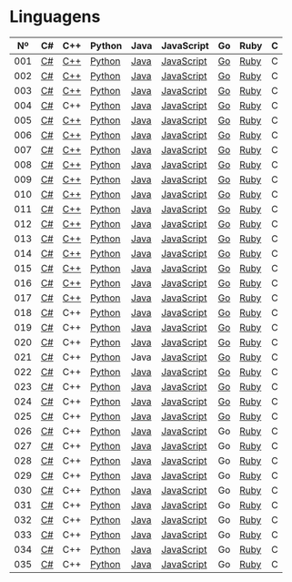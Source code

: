 # Linguagens

| Nº  | C#                  | C++                  | Python                    | Java                    | JavaScript                          | Go                    | Ruby                  | C   |
| --- | ------------------- | -------------------- | ------------------------- | ----------------------- | ----------------------------------- | --------------------- | --------------------- | --- |
| 001 | [C#](./c%23/001.cs) | [C++](./c++/001.cpp) | [Python](./python/001.py) | [Java](./java/001.java) | [JavaScript](./javascript/001.js)   | [Go](./golang/001.go) | [Ruby](./ruby/001.rb) | C   |
| 002 | [C#](./c%23/002.cs) | [C++](./c++/002.cpp) | [Python](./python/002.py) | [Java](./java/002.java) | [JavaScript](./javascript/002.js)   | [Go](./golang/002.go) | [Ruby](./ruby/002.rb) | C   |
| 003 | [C#](./c%23/003.cs) | [C++](./c++/003.cpp) | [Python](./python/003.py) | [Java](./java/003.java) | [JavaScript](./javascript/003.js)   | [Go](./golang/003.go) | [Ruby](./ruby/003.rb) | C   |
| 004 | [C#](./c%23/004.cs) | C++                  | [Python](./python/004.py) | [Java](./java/004.java) | [JavaScript](./javascript/004.js)   | [Go](./golang/004.go) | [Ruby](./ruby/004.rb) | C   |
| 005 | [C#](./c%23/005.cs) | [C++](./c++/005.cpp) | [Python](./python/005.py) | [Java](./java/005.java) | [JavaScript](./javascript/005.js)   | [Go](./golang/005.go) | [Ruby](./ruby/005.rb) | C   |
| 006 | [C#](./c%23/006.cs) | [C++](./c++/006.cpp) | [Python](./python/006.py) | [Java](./java/006.java) | [JavaScript](./javascript/006.js)   | [Go](./golang/006.go) | [Ruby](./ruby/006.rb) | C   |
| 007 | [C#](./c%23/007.cs) | [C++](./c++/007.cpp) | [Python](./python/007.py) | [Java](./java/007.java) | [JavaScript](./javascript/007.js)   | [Go](./golang/007.go) | [Ruby](./ruby/007.rb) | C   |
| 008 | [C#](./c%23/008.cs) | [C++](./c++/008.cpp) | [Python](./python/008.py) | [Java](./java/008.java) | [JavaScript](./javascript/008.js)   | [Go](./golang/008.go) | [Ruby](./ruby/008.rb) | C   |
| 009 | [C#](./c%23/009.cs) | [C++](./c++/009.cpp) | [Python](./python/009.py) | [Java](./java/009.java) | [JavaScript](./javascript/009.js)   | [Go](./golang/009.go) | [Ruby](./ruby/009.rb) | C   |
| 010 | [C#](./c%23/010.cs) | [C++](./c++/010.cpp) | [Python](./python/010.py) | [Java](./java/010.java) | [JavaScript](./javascript/010.js)   | [Go](./golang/010.go) | [Ruby](./ruby/010.rb) | C   |
| 011 | [C#](./c%23/011.cs) | [C++](./c++/011.cpp) | [Python](./python/011.py) | [Java](./java/011.java) | [JavaScript](./javascript/011.js)   | [Go](./golang/011.go) | [Ruby](./ruby/011.rb) | C   |
| 012 | [C#](./c%23/012.cs) | [C++](./c++/012.cpp) | [Python](./python/012.py) | [Java](./java/012.java) | [JavaScript](./javascript/012.js)   | [Go](./golang/012.go) | [Ruby](./ruby/012.rb) | C   |
| 013 | [C#](./c%23/013.cs) | [C++](./c++/013.cpp) | [Python](./python/013.py) | [Java](./java/013.java) | [JavaScript](./javascript/013.js)   | [Go](./golang/013.go) | [Ruby](./ruby/013.rb) | C   |
| 014 | [C#](./c%23/014.cs) | [C++](./c++/014.cpp) | [Python](./python/014.py) | [Java](./java/014.java) | [JavaScript](./javascript/014.js)   | [Go](./golang/014.go) | [Ruby](./ruby/014.rb) | C   |
| 015 | [C#](./c%23/015.cs) | [C++](./c++/015.cpp) | [Python](./python/015.py) | [Java](./java/015.java) | [JavaScript](./javascript/015.js)   | [Go](./golang/015.go) | [Ruby](./ruby/015.rb) | C   |
| 016 | [C#](./c%23/016.cs) | [C++](./c++/016.cpp) | [Python](./python/016.py) | [Java](./java/016.java) | [JavaScript](./javascript/016.js)   | [Go](./golang/016.go) | [Ruby](./ruby/016.rb) | C   |
| 017 | [C#](./c%23/017.cs) | [C++](./c++/017.cpp) | [Python](./python/017.py) | [Java](./java/017.java) | [JavaScript](./javascript/017.js)   | [Go](./golang/017.go) | [Ruby](./ruby/017.rb) | C   |
| 018 | [C#](./c%23/018.cs) | C++                  | [Python](./python/018.py) | [Java](./java/018.java) | [JavaScript](./javascript/018.js)   | [Go](./golang/018.go) | [Ruby](./ruby/018.rb) | C   |
| 019 | [C#](./c%23/019.cs) | C++                  | [Python](./python/019.py) | [Java](./java/019.java) | [JavaScript](./javascript/019.js)   | [Go](./golang/019.go) | [Ruby](./ruby/019.rb) | C   |
| 020 | [C#](./c%23/020.cs) | C++                  | [Python](./python/020.py) | [Java](./java/020.java) | [JavaScript](./javascript/020.js)   | [Go](./golang/020.go) | [Ruby](./ruby/020.rb) | C   |
| 021 | [C#](./c%23/021.cs) | C++                  | [Python](./python/021.py) | Java                    | [JavaScript](./javascript/021.html) | [Go](./golang/021.go) | [Ruby](./ruby/021.rb) | C   |
| 022 | [C#](./c%23/022.cs) | C++                  | [Python](./python/022.py) | [Java](./java/022.java) | [JavaScript](./javascript/022.js)   | [Go](./golang/022.go) | [Ruby](./ruby/022.rb) | C   |
| 023 | [C#](./c%23/023.cs) | C++                  | [Python](./python/023.py) | [Java](./java/023.java) | [JavaScript](./javascript/023.js)   | [Go](./golang/023.go) | [Ruby](./ruby/023.rb) | C   |
| 024 | [C#](./c%23/024.cs) | C++                  | [Python](./python/024.py) | [Java](./java/024.java) | [JavaScript](./javascript/024.js)   | [Go](./golang/024.go) | [Ruby](./ruby/024.rb) | C   |
| 025 | [C#](./c%23/025.cs) | C++                  | [Python](./python/025.py) | [Java](./java/025.java) | [JavaScript](./javascript/025.js)   | [Go](./golang/025.go) | [Ruby](./ruby/025.rb) | C   |
| 026 | [C#](./c%23/026.cs) | C++                  | [Python](./python/026.py) | [Java](./java/026.java) | [JavaScript](./javascript/026.js)   | Go                    | [Ruby](./ruby/026.rb) | C   |
| 027 | [C#](./c%23/027.cs) | C++                  | [Python](./python/027.py) | [Java](./java/027.java) | [JavaScript](./javascript/027.js)   | Go                    | [Ruby](./ruby/027.rb) | C   |
| 028 | [C#](./c%23/028.cs) | C++                  | [Python](./python/028.py) | [Java](./java/028.java) | [JavaScript](./javascript/028.js)   | Go                    | [Ruby](./ruby/028.rb) | C   |
| 029 | [C#](./c%23/029.cs) | C++                  | [Python](./python/029.py) | [Java](./java/029.java) | [JavaScript](./javascript/029.js)   | Go                    | [Ruby](./ruby/029.rb) | C   |
| 030 | [C#](./c%23/030.cs) | C++                  | [Python](./python/030.py) | [Java](./java/030.java) | [JavaScript](./javascript/030.js)   | Go                    | [Ruby](./ruby/030.rb) | C   |
| 031 | [C#](./c%23/031.cs) | C++                  | [Python](./python/031.py) | [Java](./java/031.java) | [JavaScript](./javascript/031.js)   | Go                    | [Ruby](./ruby/031.rb) | C   |
| 032 | [C#](./c%23/032.cs) | C++                  | [Python](./python/032.py) | [Java](./java/032.java) | [JavaScript](./javascript/032.js)   | Go                    | [Ruby](./ruby/032.rb) | C   |
| 033 | [C#](./c%23/033.cs) | C++                  | [Python](./python/033.py) | [Java](./java/033.java) | [JavaScript](./javascript/033.js)   | Go                    | [Ruby](./ruby/033.rb) | C   |
| 034 | [C#](./c%23/034.cs) | C++                  | [Python](./python/034.py) | [Java](./java/034.java) | [JavaScript](./javascript/034.js)   | Go                    | [Ruby](./ruby/034.rb) | C   |
| 035 | [C#](./c%23/035.cs) | C++                  | [Python](./python/035.py) | [Java](./java/035.java) | [JavaScript](./javascript/035.js)   | Go                    | [Ruby](./ruby/035.rb) | C   |
